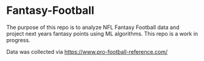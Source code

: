 # Fantasy-Football

The purpose of this repo is to analyze NFL Fantasy Football data and project next years fantasy points using ML algorithms. This repo is a work in progress.

Data was collected via https://www.pro-football-reference.com/
